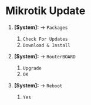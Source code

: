 # Mikrotik Update

1. **[System]:** &#8594; `Packages`
   1. `Check For Updates`
   2. `Download & Install`
   
2. **[System]:** &#8594; `RouterBOARD`
   1. `Upgrade`
   2. `OK`
   
3. **[System]:** &#8594; `Reboot`
   1. `Yes`